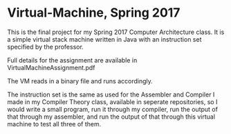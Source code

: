 # Virtual-Machine, Spring 2017
This is the final project for my Spring 2017 Computer Architecture class. It is a simple virtual stack machine written in Java with an instruction set specified by the professor.

Full details for the assignment are available in VirtualMachineAssignment.pdf

The VM reads in a binary file and runs accordingly.

The instruction set is the same as used for the Assembler and Compiler I made in my Compiler Theory class, available in seperate repositories, so I would write a small program, run it through my compiler, run the output of that through my assembler, and run the output of that through this virtual machine to test all three of them.
